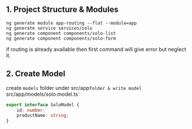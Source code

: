 ## 1. Project Structure & Modules  
```terminal
ng generate module app-routing --flat --module=app
ng generate service services/solo
ng generate component components/solo-list
ng generate component components/solo-form
```  
if routing is already available then first command will give error but neglect it.  

## 2. Create Model  
create `models` folder under src/app` folder & write model    
`src/app/models/solo.model.ts`  
```typescript
export interface SoloModel {
    id: number;
    productName: string;
}
```  


